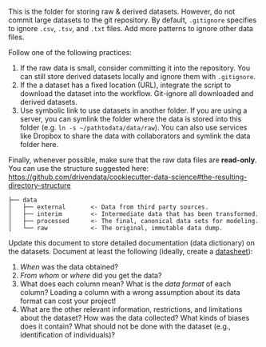 This is the folder for storing raw & derived datasets. 
However, do not commit large datasets to the git repository. 
By default, `.gitignore` specifies to ignore `.csv`, `.tsv`, and `.txt` files. Add more patterns to ignore other data
files. 

Follow one of the following practices:

1. If the raw data is small, consider committing it into the repository. You can still store derived datasets locally and ignore them with `.gitignore`. 
2. If the a dataset has a fixed location (URL), integrate the script to download the dataset into the workflow. Git-ignore all downloaded and derived datasets. 
3. Use symbolic link to use datasets in another folder. If you are using a server, you can symlink the folder where the data is stored into this folder (e.g. `ln -s ~/pathtodata/data/raw`). You can also use services like Dropbox to share the data with collaborators and symlink the data folder here.

Finally, whenever possible, make sure that the raw data files are **read-only**.
You can use the structure suggested here: https://github.com/drivendata/cookiecutter-data-science#the-resulting-directory-structure 

```
├── data
│   ├── external       <- Data from third party sources.
│   ├── interim        <- Intermediate data that has been transformed.
│   ├── processed      <- The final, canonical data sets for modeling.
│   └── raw            <- The original, immutable data dump.
```

Update this document to store detailed documentation (data dictionary) on the datasets. Document at least the following (ideally, create a [datasheet](https://arxiv.org/abs/1803.09010)):

1. _When_ was the data obtained?
2. _From whom_ or _where_ did you get the data?
3. What does each column mean? What is the _data format_ of each column? Loading a column with a wrong assumption about its data format can cost your project!
4. What are the other relevant information, restrictions, and limitations about the dataset? How was the data collected? What kinds of biases does it contain? What should not be done with the dataset (e.g., identification of individuals)?


